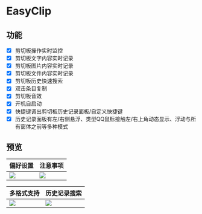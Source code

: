 # EasyClip
## 功能
- [x] 剪切板操作实时监控
- [x] 剪切板文字内容实时记录
- [x] 剪切板图片内容实时记录
- [x] 剪切板文件内容实时记录
- [x] 剪切板历史快速搜索
- [x] 双击条目复制
- [x] 剪切板音效
- [x] 开机自启动
- [x] 快捷键调出剪切板历史记录面板/自定义快捷键
- [x] 历史记录面板有左/右侧悬浮、类型QQ鼠标接触左/右上角动态显示、浮动与所有窗体之前等多种模式

## 预览
偏好设置 | 注意事项 
-|-|
![](http://www.zxlee.cn/github/EasyClip/EasyClipDemo1.jpg) | ![](http://www.zxlee.cn/github/EasyClip/EasyClipDemo2.jpg)

多格式支持 | 历史记录搜索 
-|-|
![](http://www.zxlee.cn/github/EasyClip/EasyClipDemo3.jpg) | ![](http://www.zxlee.cn/github/EasyClip/EasyClipDemo4.jpg)

